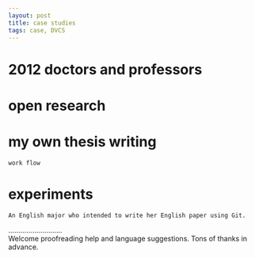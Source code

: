 ```yaml
---
layout: post
title: case studies
tags: case, DVCS
---
```


# 2012 doctors and professors

# open research

# my own thesis writing
    work flow

# experiments
    An English major who intended to write her English paper using Git.

...........................     
Welcome proofreading help and language suggestions. Tons of thanks in advance.

